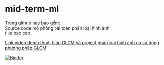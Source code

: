 # mid-term-ml
Trang github này bao gồm: </br>
  Source code mô phỏng bài toán phân loại hình ảnh </br>
  File báo cáo </br>
<p><a href="https://youtu.be/SCyDC8ipj1E">Link video demo thuật toán GLCM và project phân loại hình ảnh có sử dụng phương pháp GLCM</a></p>

[![Binder](https://mybinder.org/badge_logo.svg)](https://mybinder.org/v2/gh/iamcaominhtien/mid-term-ml/HEAD) 
